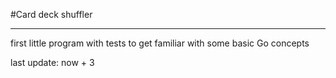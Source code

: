 #Card deck shuffler

---------------------------
first little program with tests to get familiar with some basic Go concepts

last update: now + 3